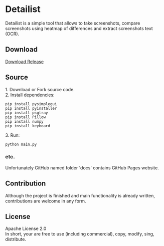 # Detailist
Detailist is a simple tool that allows to take screenshots, compare screenshots using heatmap of differences and extract screenshots text (OCR).

## Download
[Download Release](https://github.com/dmitrijbes/detailist/releases)

## Source
1\. Download or Fork source code.  
2\. Install dependencies:
```
pip install pysimplegui
pip install pyinstaller
pip install psgtray
pip install Pillow
pip install numpy
pip install keyboard
```
3\. Run:
```
python main.py
```
### etc.
Unfortunately GitHub named folder 'docs' contains GitHub Pages website.

## Contribution
Although the project is finished and main functionality is already written, contributions are welcome in any form.  

## License
Apache License 2.0  
In short, your are free to use (including commercial), copy, modify, sing, distribute.
